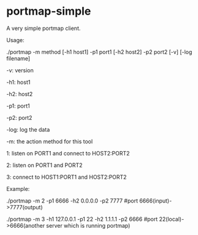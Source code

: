 # portmap-simple
A very simple portmap client.

Usage:

./portmap -m method [-h1 host1] -p1 port1 [-h2 host2] -p2 port2 [-v] [-log filename]

-v: version

-h1: host1

-h2: host2

-p1: port1

-p2: port2

-log: log the data

-m: the action method for this tool

1: listen on PORT1 and connect to HOST2:PORT2

2: listen on PORT1 and PORT2

3: connect to HOST1:PORT1 and HOST2:PORT2


Example:

./portmap -m 2 -p1 6666 -h2 0.0.0.0 -p2 7777 #port 6666(input)->7777(output)

./portmap -m 3 -h1 127.0.0.1 -p1 22 -h2 1.1.1.1 -p2 6666 #port 22(local)->6666(another server which is running portmap)